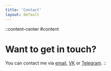 ```yaml
---
title: 'Contact'
layout: default
---
```


::content-center
#content
# Want to get in touch?

You can contact me via [email](mailto:me@vk09.ru), [VK](https://vk.com/vkambulov) or [Telegram](https://t.me/VKambulov).
::
